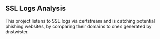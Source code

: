 ## SSL Logs Analysis
This project listens to SSL logs via certstream and is catching potential phishing websites, by comparing their domains to ones generated by dnstwister. 
